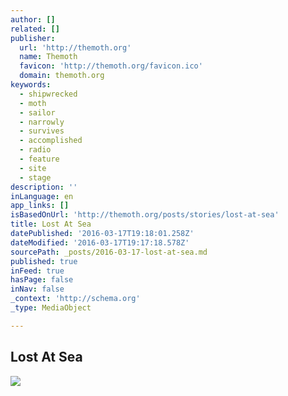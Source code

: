 ```yaml
---
author: []
related: []
publisher:
  url: 'http://themoth.org'
  name: Themoth
  favicon: 'http://themoth.org/favicon.ico'
  domain: themoth.org
keywords:
  - shipwrecked
  - moth
  - sailor
  - narrowly
  - survives
  - accomplished
  - radio
  - feature
  - site
  - stage
description: ''
inLanguage: en
app_links: []
isBasedOnUrl: 'http://themoth.org/posts/stories/lost-at-sea'
title: Lost At Sea
datePublished: '2016-03-17T19:18:01.258Z'
dateModified: '2016-03-17T19:17:18.578Z'
sourcePath: _posts/2016-03-17-lost-at-sea.md
published: true
inFeed: true
hasPage: false
inNav: false
_context: 'http://schema.org'
_type: MediaObject

---
```

<article style=""><h1>Lost At Sea</h1><img src="http://cdn.themoth.org/wp-content/uploads/2013/06/DeborahScalingKiley-165x115.jpg" /></article>